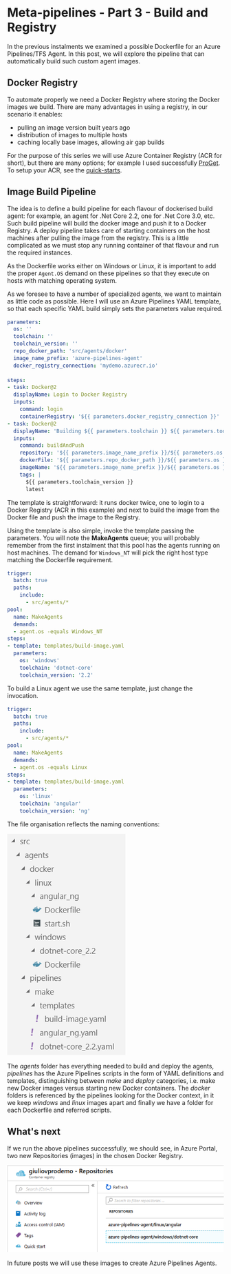 # Meta-pipelines - Part 3 - Build and Registry

In the previous instalments we examined a possible Dockerfile for an Azure Pipelines/TFS Agent. In this post, we will explore the pipeline that can automatically build such custom agent images.

## Docker Registry

To automate properly we need a Docker Registry where storing the Docker images we build.
There are many advantages in using a registry, in our scenario it enables:

- pulling an image version built years ago
- distribution of images to multiple hosts
- caching locally base images, allowing air gap builds

For the purpose of this series we will use Azure Container Registry (ACR for short), but there are many options; for example I used successfully [ProGet](https://inedo.com/proget).
To setup your ACR, see the [quick-starts](https://docs.microsoft.com/en-us/azure/container-registry/).

## Image Build Pipeline

The idea is to define a build pipeline for each flavour of dockerised build agent: for example, an agent for .Net Core 2.2, one for .Net Core 3.0, etc. Such build pipeline will build the docker image and push it to a Docker Registry.
A deploy pipeline takes care of starting containers on the host machines after pulling the image from the registry. This is a little complicated as we must stop any running container of that flavour and run the required instances.

As the Dockerfile works either on Windows or Linux, it is important to add the proper `Agent.OS` demand on these pipelines so that they execute on hosts with matching operating system.

As we foresee to have a number of specialized agents, we want to maintain as little code as possible. Here I will use an Azure Pipelines YAML template, so that each specific YAML build simply sets the parameters value required.

```yaml
parameters:
  os: ''
  toolchain: ''
  toolchain_version: ''
  repo_docker_path: 'src/agents/docker'
  image_name_prefix: 'azure-pipelines-agent'
  docker_registry_connection: 'mydemo.azurecr.io'

steps:
- task: Docker@2
  displayName: Login to Docker Registry
  inputs:
    command: login
    containerRegistry: '${{ parameters.docker_registry_connection }}'
- task: Docker@2
  displayName: 'Building ${{ parameters.toolchain }} ${{ parameters.toolchain_version }} image'
  inputs:
    command: buildAndPush
    repository: '${{ parameters.image_name_prefix }}/${{ parameters.os }}/${{ parameters.toolchain }}'
    dockerFile: '${{ parameters.repo_docker_path }}/${{ parameters.os }}/${{ parameters.toolchain }}_${{ parameters.toolchain_version }}/Dockerfile'
    imageName: '${{ parameters.image_name_prefix }}/${{ parameters.os }}/${{ parameters.toolchain }}-${{ parameters.toolchain_version }}'
    tags: |
      ${{ parameters.toolchain_version }}
      latest
```

The template is straightforward: it runs docker twice, one to login to a Docker Registry (ACR in this example) and next to build the image from the Docker file and push the image to the Registry.

Using the template is also simple, invoke the template passing the parameters.
You will note the **MakeAgents** queue; you will probably remember from the first instalment that this pool has the agents running on host machines. The demand for `Windows_NT` will pick the right host type matching the Dockerfile requirement.

```yaml
trigger:
  batch: true
  paths:
    include:
      - src/agents/*
pool:
  name: MakeAgents
  demands:
  - agent.os -equals Windows_NT
steps:
- template: templates/build-image.yaml
  parameters:
    os: 'windows'
    toolchain: 'dotnet-core'
    toolchain_version: '2.2'
```

To build a Linux agent we use the same template, just change the invocation.

```yaml
trigger:
  batch: true
  paths:
    include:
      - src/agents/*
pool:
  name: MakeAgents
  demands:
  - agent.os -equals Linux
steps:
- template: templates/build-image.yaml
  parameters:
    os: 'linux'
    toolchain: 'angular'
    toolchain_version: 'ng'
```

The file organisation reflects the naming conventions:

![Source Code Organisation](./images/source-code-organisation.png)

The _agents_ folder has everything needed to build and deploy the agents, _pipelines_ has the Azure Pipelines scripts in the form of YAML definitions and templates, distinguishing between _make_ and _deploy_ categories, i.e. make new Docker images versus starting new Docker containers.
The _docker_ folders is referenced by the pipelines looking for the Docker context, in it we keep _windows_ and _linux_ images apart and finally we have a folder for each Dockerfile and referred scripts.

## What's next

If we run the above pipelines successfully, we should see, in Azure Portal, two new Repositories (images) in the chosen Docker Registry.

![Images in Docker Registry](./images/registry-list-of-repositories.png)

In future posts we will use these images to create Azure Pipelines Agents.
